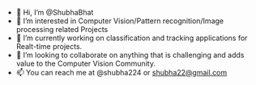 - 👋 Hi, I’m @ShubhaBhat 
- 👀 I’m interested in Computer Vision/Pattern recognition/Image processing related Projects
- 🌱 I’m currently working on classification and tracking applications for Realt-time projects.
- 💞️ I’m looking to collaborate on anything that is challenging and adds value to the Computer Vision Community.
- 📫 You can reach me at @shubha224 or shubha22@gmail.com

<!---
shubha224/shubha224 is a ✨ special ✨ repository because its `README.md` (this file) appears on your GitHub profile.
You can click the Preview link to take a look at your changes.
--->
